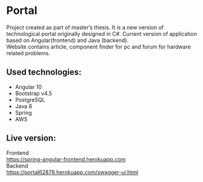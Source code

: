# Portal

Project created as part of master’s thesis. It is a new version of technological portal originally designed in C#. 
Current version of application based on Angular(frontend) and Java (backend).  
Website contains article, component finder for pc and forum for hardware related problems.  


## Used technologies:

- Angular 10<br/>
- Bootstrap v4.5<br/>
- PostgreSQL</br>
- Java 8</br>
- Spring</br>
- AWS</br>


## Live version:  <br/>
Frontend<br/>
https://spring-angular-frontend.herokuapp.com <br/>
Backend<br/>
https://portal62878.herokuapp.com/swagger-ui.html
